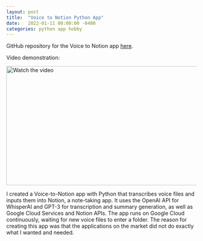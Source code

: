 ```yaml
---
layout: post
title:  "Voice to Notion Python App"
date:   2022-01-11 00:00:00 -0400
categories: python app hobby
---
```


GitHub repository for the Voice to Notion app [here](https://github.com/yurigushiken/voice-to-notion).

<p>Video demonstration:</p>
<a href="https://www.youtube.com/watch?v=-nVTJpQAbs0" target="_blank">
  <img src="https://img.youtube.com/vi/-nVTJpQAbs0/0.jpg" alt="Watch the video" style="width: 560px; height: 315px;">
</a>

I created a Voice-to-Notion app with Python that transcribes voice files and inputs them into Notion, a note-taking app. It uses the OpenAI API for WhisperAI and GPT-3 for transcription and summary generation, as well as Google Cloud Services and Notion APIs. The app runs on Google Cloud continuously, waiting for new voice files to enter a folder. The reason for creating this app was that the applications on the market did not do exactly what I wanted and needed.


